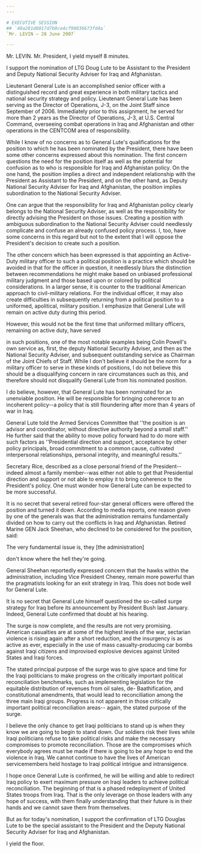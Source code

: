 ```yaml
---
---

# EXECUTIVE SESSION
## `40a281d8017d7b0ce4cf90836673fd4a`
`Mr. LEVIN — 28 June 2007`

---
```



Mr. LEVIN. Mr. President, I yield myself 8 minutes.

I support the nomination of LTG Doug Lute to be Assistant to the 
President and Deputy National Security Adviser for Iraq and 
Afghanistan.

Lieutenant General Lute is an accomplished senior officer with a 
distinguished record and great experience in both military tactics and 
national security strategy and policy. Lieutenant General Lute has been 
serving as the Director of Operations, J-3, on the Joint Staff since 
September of 2006. Immediately prior to this assignment, he served for 
more than 2 years as the Director of Operations, J-3, at U.S. Central 
Command, overseeing combat operations in Iraq and Afghanistan and other 
operations in the CENTCOM area of responsibility.

While I know of no concerns as to General Lute's qualifications for 
the position to which he has been nominated by the President, there 
have been some other concerns expressed about this nomination. The 
first concern questions the need for the position itself as well as the 
potential for confusion as to who is responsible for Iraq and 
Afghanistan policy. On the one hand, the position implies a direct and 
independent relationship with the President as Assistant to the 
President, and on the other hand, as Deputy National Security Adviser 
for Iraq and Afghanistan, the position implies subordination to the 
National Security Adviser.

One can argue that the responsibility for Iraq and Afghanistan policy 
clearly belongs to the National Security Adviser, as well as the 
responsibility for directly advising the President on those issues. 
Creating a position with ambiguous subordination to the National 
Security Adviser could needlessly complicate and confuse an already 
confused policy process. I, too, have some concerns in this regard but 
not to the extent that I will oppose the President's decision to create 
such a position.

The other concern which has been expressed is that appointing an 
Active-Duty military officer to such a political position is a practice 
which should be avoided in that for the officer in question, it 
needlessly blurs the distinction between recommendations he might make 
based on unbiased professional military judgment and those based upon 
or colored by political considerations. In a larger sense, it is 
counter to the traditional American approach to civil-military 
relations. For the individual officer, it may also create difficulties 
in subsequently returning from a political position to a uniformed, 
apolitical, military position. I emphasize that General Lute will 
remain on active duty during this period.


However, this would not be the first time that uniformed military 
officers, remaining on active duty, have served


in such positions, one of the most notable examples being Colin 
Powell's own service as, first, the deputy National Security Adviser, 
and then as the National Security Adviser, and subsequent outstanding 
service as Chairman of the Joint Chiefs of Staff. While I don't believe 
it should be the norm for a military officer to serve in these kinds of 
positions, I do not believe this should be a disqualifying concern in 
rare circumstances such as this, and therefore should not disqualify 
General Lute from his nominated position.

I do believe, however, that General Lute has been nominated for an 
unenviable position. He will be responsible for bringing coherence to 
an incoherent policy--a policy that is still floundering after more 
than 4 years of war in Iraq.

General Lute told the Armed Services Committee that ''the position is 
an advisor and coordinator, without directive authority beyond a small 
staff.'' He further said that the ability to move policy forward had to 
do more with such factors as ''Presidential direction and support, 
acceptance by other policy principals, broad commitment to a common 
cause, cultivated interpersonal relationships, personal integrity, and 
meaningful results.''

Secretary Rice, described as a close personal friend of the 
President--indeed almost a family member--was either not able to get 
that Presidential direction and support or not able to employ it to 
bring coherence to the President's policy. One must wonder how General 
Lute can be expected to be more successful.

It is no secret that several retired four-star general officers were 
offered the position and turned it down. According to media reports, 
one reason given by one of the generals was that the administration 
remains fundamentally divided on how to carry out the conflicts in Iraq 
and Afghanistan. Retired Marine GEN Jack Sheehan, who declined to be 
considered for the position, said:




 The very fundamental issue is, they [the administration] 


 don't know where the hell they're going.


General Sheehan reportedly expressed concern that the hawks within 
the administration, including Vice President Cheney, remain more 
powerful than the pragmatists looking for an exit strategy in Iraq. 
This does not bode well for General Lute.

It is no secret that General Lute himself questioned the so-called 
surge strategy for Iraq before its announcement by President Bush last 
January. Indeed, General Lute confirmed that doubt at his hearing.

The surge is now complete, and the results are not very promising. 
American casualties are at some of the highest levels of the war, 
sectarian violence is rising again after a short reduction, and the 
insurgency is as active as ever, especially in the use of mass 
casualty-producing car bombs against Iraqi citizens and improvised 
explosive devices against United States and Iraqi forces.

The stated principal purpose of the surge was to give space and time 
for the Iraqi politicians to make progress on the critically important 
political reconciliation benchmarks, such as implementing legislation 
for the equitable distribution of revenues from oil sales, de-
Baathification, and constitutional amendments, that would lead to 
reconciliation among the three main Iraqi groups. Progress is not 
apparent in those critically important political reconciliation areas--
again, the stated purpose of the surge.

I believe the only chance to get Iraqi politicians to stand up is 
when they know we are going to begin to stand down. Our soldiers risk 
their lives while Iraqi politicians refuse to take political risks and 
make the necessary compromises to promote reconciliation. Those are the 
compromises which everybody agrees must be made if there is going to be 
any hope to end the violence in Iraq. We cannot continue to have the 
lives of American servicemembers held hostage to Iraqi political 
intrigue and intransigence.

I hope once General Lute is confirmed, he will be willing and able to 
redirect Iraq policy to exert maximum pressure on Iraqi leaders to 
achieve political reconciliation. The beginning of that is a phased 
redeployment of United States troops from Iraq. That is the only 
leverage on those leaders with any hope of success, with them finally 
understanding that their future is in their hands and we cannot save 
them from themselves.

But as for today's nomination, I support the confirmation of LTG 
Douglas Lute to be the special assistant to the President and the 
Deputy National Security Adviser for Iraq and Afghanistan.

I yield the floor.